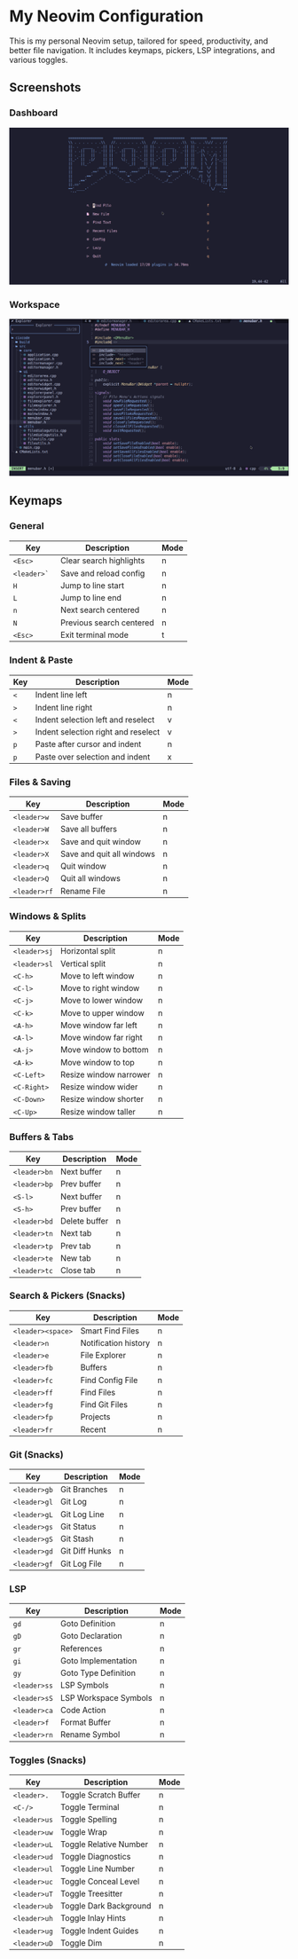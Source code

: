 # My Neovim Configuration

This is my personal Neovim setup, tailored for speed, productivity, and better file navigation.
It includes keymaps, pickers, LSP integrations, and various toggles.

## Screenshots

### Dashboard
![Dashboard](./pictures/dashboard.png)

### Workspace
![Workspace](./pictures/workspace.png)


## Keymaps

### General
| Key          | Description             | Mode |
|--------------|-------------------------|------|
| `<Esc>`      | Clear search highlights | n    |
| ``<leader>` `` | Save and reload config | n    |
| `H`          | Jump to line start      | n    |
| `L`          | Jump to line end        | n    |
| `n`          | Next search centered    | n    |
| `N`          | Previous search centered| n    |
| `<Esc>`      | Exit terminal mode      | t    |

### Indent & Paste
| Key | Description                             | Mode |
|-----|-----------------------------------------|------|
| `<` | Indent line left                        | n    |
| `>` | Indent line right                       | n    |
| `<` | Indent selection left and reselect      | v    |
| `>` | Indent selection right and reselect     | v    |
| `p` | Paste after cursor and indent           | n    |
| `p` | Paste over selection and indent         | x    |

### Files & Saving
| Key        | Description              | Mode |
|------------|--------------------------|------|
| `<leader>w`| Save buffer              | n    |
| `<leader>W`| Save all buffers         | n    |
| `<leader>x`| Save and quit window     | n    |
| `<leader>X`| Save and quit all windows| n    |
| `<leader>q`| Quit window              | n    |
| `<leader>Q`| Quit all windows         | n    |
| `<leader>rf`| Rename File             | n    |

### Windows & Splits
| Key        | Description            | Mode |
|------------|------------------------|------|
| `<leader>sj` | Horizontal split     | n    |
| `<leader>sl` | Vertical split       | n    |
| `<C-h>`    | Move to left window    | n    |
| `<C-l>`    | Move to right window   | n    |
| `<C-j>`    | Move to lower window   | n    |
| `<C-k>`    | Move to upper window   | n    |
| `<A-h>`    | Move window far left   | n    |
| `<A-l>`    | Move window far right  | n    |
| `<A-j>`    | Move window to bottom  | n    |
| `<A-k>`    | Move window to top     | n    |
| `<C-Left>` | Resize window narrower | n    |
| `<C-Right>`| Resize window wider    | n    |
| `<C-Down>` | Resize window shorter  | n    |
| `<C-Up>`   | Resize window taller   | n    |

### Buffers & Tabs
| Key        | Description    | Mode |
|------------|----------------|------|
| `<leader>bn` | Next buffer  | n    |
| `<leader>bp` | Prev buffer  | n    |
| `<S-l>`    | Next buffer    | n    |
| `<S-h>`    | Prev buffer    | n    |
| `<leader>bd` | Delete buffer| n    |
| `<leader>tn` | Next tab     | n    |
| `<leader>tp` | Prev tab     | n    |
| `<leader>te` | New tab      | n    |
| `<leader>tc` | Close tab    | n    |

### Search & Pickers (Snacks)
| Key              | Description            | Mode |
|------------------|------------------------|------|
| `<leader><space>`| Smart Find Files       | n    |
| `<leader>n`      | Notification history   | n    |
| `<leader>e`      | File Explorer          | n    |
| `<leader>fb`     | Buffers                | n    |
| `<leader>fc`     | Find Config File       | n    |
| `<leader>ff`     | Find Files             | n    |
| `<leader>fg`     | Find Git Files         | n    |
| `<leader>fp`     | Projects               | n    |
| `<leader>fr`     | Recent                 | n    |

### Git (Snacks)
| Key        | Description       | Mode |
|------------|-------------------|------|
| `<leader>gb` | Git Branches    | n    |
| `<leader>gl` | Git Log         | n    |
| `<leader>gL` | Git Log Line    | n    |
| `<leader>gs` | Git Status      | n    |
| `<leader>gS` | Git Stash       | n    |
| `<leader>gd` | Git Diff Hunks  | n    |
| `<leader>gf` | Git Log File    | n    |

### LSP
| Key        | Description              | Mode |
|------------|--------------------------|------|
| `gd`       | Goto Definition          | n    |
| `gD`       | Goto Declaration         | n    |
| `gr`       | References               | n    |
| `gi`       | Goto Implementation      | n    |
| `gy`       | Goto Type Definition     | n    |
| `<leader>ss` | LSP Symbols            | n    |
| `<leader>sS` | LSP Workspace Symbols  | n    |
| `<leader>ca` | Code Action            | n    |
| `<leader>f`  | Format Buffer          | n    |
| `<leader>rn` | Rename Symbol          | n    |

### Toggles (Snacks)
| Key        | Description              | Mode |
|------------|--------------------------|------|
| `<leader>.` | Toggle Scratch Buffer   | n    |
| `<C-/>`    | Toggle Terminal          | n    |
| `<leader>us`| Toggle Spelling         | n    |
| `<leader>uw`| Toggle Wrap             | n    |
| `<leader>uL`| Toggle Relative Number  | n    |
| `<leader>ud`| Toggle Diagnostics      | n    |
| `<leader>ul`| Toggle Line Number      | n    |
| `<leader>uc`| Toggle Conceal Level    | n    |
| `<leader>uT`| Toggle Treesitter       | n    |
| `<leader>ub`| Toggle Dark Background  | n    |
| `<leader>uh`| Toggle Inlay Hints      | n    |
| `<leader>ug`| Toggle Indent Guides    | n    |
| `<leader>uD`| Toggle Dim              | n    |
